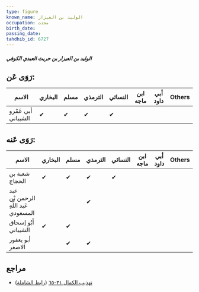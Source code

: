 ```yaml
---
type: figure
known_name: الوليد بن العيزار
occupation: محدث
birth_date:
passing_date:
tahdhib_id: 6727
---
```

##### الوليد بن العيزار بن حريث العبدي الكوفي

## رَوَى عَن:
| الاسم               | البخاري | مسلم | الترمذي | النسائي | ابن ماجه | أبي داود | Others |
| ------------------- | ------- | ---- | ------- | ------- | -------- | -------- | ------ |
| أبي عَمْرو الشيباني | ✔       | ✔    | ✔       | ✔       |          |          |        |
## رَوَى عَنه:
| الاسم                                | البخاري | مسلم | الترمذي | النسائي | ابن ماجه | أبي داود | Others |
| ------------------------------------ | ------- | ---- | ------- | ------- | -------- | -------- | ------ |
| شعبة بن الحجاج                       | ✔       | ✔    | ✔       | ✔       |          |          |        |
| عبد الرحمن بْن عَبد اللَّهِ المسعودي |         |      | ✔       |         |          |          |        |
| أَبُو إسحاق الشيباني                 | ✔       | ✔    |         |         |          |          |        |
| أبو يعفور الاصغر                     |         | ✔    | ✔       |         |          |          |        |
## مراجع
- [تهذيب الكمال ٣١-٦٥](obsidian://open?vault=Tahdhib-al-Kamal&file=Figures/٦٧٢٧-الوليد%20بن%20العيزار%20بن%20حريث%20العبدي%20الكوفي) ([رابط الشاملة](https://shamela.ws/book/3722/16613))